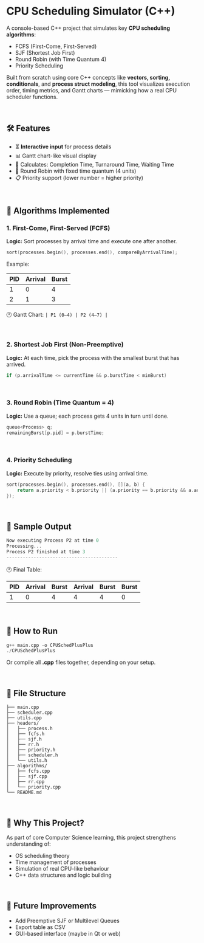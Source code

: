 # CPU Scheduling Simulator (C++)

A console-based C++ project that simulates key **CPU scheduling algorithms**:  
- FCFS (First-Come, First-Served)  
- SJF (Shortest Job First)  
- Round Robin (with Time Quantum 4)  
- Priority Scheduling  

Built from scratch using core C++ concepts like **vectors, sorting, conditionals**, and **process struct modeling**, this tool visualizes execution order, timing metrics, and Gantt charts — mimicking how a real CPU scheduler functions.


<br/>

## 🛠️ Features

- ⏳ **Interactive input** for process details
- 📊 Gantt chart-like visual display
- 🧮 Calculates: Completion Time, Turnaround Time, Waiting Time
- 🔁 Round Robin with fixed time quantum (4 units)
- 📋 Priority support (lower number = higher priority)

<br/>

## 🚀 Algorithms Implemented

### 1. First-Come, First-Served (FCFS)
**Logic:** Sort processes by arrival time and execute one after another.

```cpp
sort(processes.begin(), processes.end(), compareByArrivalTime);
```
Example:

| PID | Arrival | Burst |
|-----|---------|-------|
| 1   | 0       | 4     |
| 2   | 1       | 3     |

🕐 Gantt Chart: `| P1 (0–4) | P2 (4–7) |`

<br/>

### 2. Shortest Job First (Non-Preemptive)
**Logic:**  At each time, pick the process with the smallest burst that has arrived.

```cpp
if (p.arrivalTime <= currentTime && p.burstTime < minBurst)
```
<br/>

### 3. Round Robin (Time Quantum = 4)
**Logic:**  Use a queue; each process gets 4 units in turn until done.
```cpp
queue<Process> q;
remainingBurst[p.pid] = p.burstTime;
```
<br/>

### 4. Priority Scheduling
**Logic:**  Execute by priority, resolve ties using arrival time.
```cpp
sort(processes.begin(), processes.end(), [](a, b) {
    return a.priority < b.priority || (a.priority == b.priority && a.arrivalTime < b.arrivalTime);
});
```
<br/>

## 📸 Sample Output
```cpp
Now executing Process P2 at time 0
Processing...
Process P2 finished at time 3
-----------------------------------------
```

🕐 Final Table:

| PID | Arrival | Burst | Arrival | Burst | Burst |
|-----|---------|-------| --------|-------|-------|
| 1   | 0       | 4     |  4      | 4     | 0     |

<br/>

## 🔧 How to Run
```cpp
g++ main.cpp -o CPUSchedPlusPlus
./CPUSchedPlusPlus
```
Or compile all **.cpp** files together, depending on your setup.

<br/>

## 📁 File Structure
```
├── main.cpp
├── scheduler.cpp
├── utils.cpp
├── headers/
│   ├── process.h
│   ├── fcfs.h
│   ├── sjf.h
│   ├── rr.h
│   ├── priority.h
│   ├── scheduler.h
│   └── utils.h
├── algorithms/
│   ├── fcfs.cpp
│   ├── sjf.cpp
│   ├── rr.cpp
│   └── priority.cpp
└── README.md
```

<br/>

## 🧠 Why This Project?
As part of core Computer Science learning, this project strengthens understanding of:
- OS scheduling theory
- Time management of processes
- Simulation of real CPU-like behaviour
- C++ data structures and logic building

<br/>

## 🏁 Future Improvements
- Add Preemptive SJF or Multilevel Queues
- Export table as CSV
- GUI-based interface (maybe in Qt or web)



